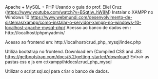 Apache + MySQL + PHP
Usando o guia do prof. Eliel Cruz (https://www.youtube.com/watch?v=BSqtIw_hW8M)
Instalar o XAMPP no Windows 10
https://www.webmundi.com/desenvolvimento-de-sistemas/xampp/como-instalar-o-servidor-xampp-no-windows-10-localhost-apache-mysql-php/
Acesso ao banco de dados em : http://localhost/phpmyadmin/

Acesso ao frontend em: http://localhost/crud_php_mysql/index.php

Utiliza bootstrap no frontend.
Download em (Compiled CSS and JS):
https://getbootstrap.com/docs/5.2/getting-started/download/
Extrair as pastas css e js em c:\xampp\htdocs\crud_php_mysql

Utilizar o script sql.sql para criar o banco de dados.
